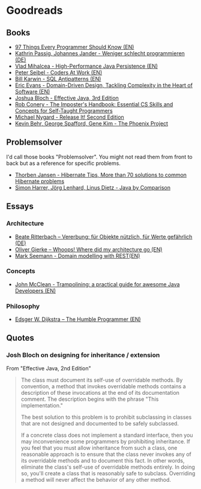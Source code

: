 # Goodreads

## Books

* [97 Things Every Programmer Should Know (EN)](http://www.oreilly.com/pub/pr/2499)
* [Kathrin Passig, Johannes Jander - Weniger schlecht programmieren (DE)](http://www.oreilly.de/book_details.php?masterid=120174)
* [Vlad Mihalcea - High-Performance Java Persistence (EN)](https://leanpub.com/high-performance-java-persistence)
* [Peter Seibel - Coders At Work (EN)](http://www.apress.com/us/book/9781430219484)
* [Bill Karwin - SQL Antipatterns (EN)](https://pragprog.com/book/bksqla/sql-antipatterns)
* [Eric Evans - Domain-Driven Design, Tackling Complexity in the Heart of Software (EN)](http://dddcommunity.org/book/evans_2003/)
* [Joshua Bloch - Effective Java, 3rd Edition](http://www.informit.com/store/effective-java-9780134685991)
* [Rob Conery - The Imposter's Handbook: Essential CS Skills and Concepts for Self-Taught Programmers](https://bigmachine.io/products/the-imposters-handbook)
* [Michael Nygard - Release It! Second Edition](https://pragprog.com/book/mnee2/release-it-second-edition)
* [Kevin Behr, George Spafford, Gene Kim - The Phoenix Project](https://itrevolution.com/book/the-phoenix-project/)

## Problemsolver

I'd call those books "Problemsolver". You might not read them from front to back but as a reference for specific problems. 

* [Thorben Jansen - Hibernate Tips, More than 70 solutions to common Hibernate problems](https://www.thoughts-on-java.org/hibernate-tips-book/)
* [Simon Harrer, Jörg Lenhard, Linus Dietz - Java by Comparison](https://pragprog.com/book/javacomp/java-by-comparison)

## Essays

### Architecture

* [Beate Ritterbach – Vererbung: für Objekte nützlich, für Werte gefährlich (DE)](http://www.heise.de/developer/artikel/Vererbung-fuer-Objekte-nuetzlich-fuer-Werte-gefaehrlich-3254433.html#mobile_detect_force_desktop)
* [Oliver Gierke – Whoops! Where did my architecture go (EN)](http://olivergierke.de/2013/01/whoops-where-did-my-architecture-go/)
* [Mark Seemann - Domain modelling with REST(EN)](http://blog.ploeh.dk/2016/12/07/domain-modelling-with-rest/)

### Concepts

* [John McClean - Trampolining: a practical guide for awesome Java Developers (EN)](https://medium.com/@johnmcclean/trampolining-a-practical-guide-for-awesome-java-developers-4b657d9c3076#.63mh5t4x9)

### Philosophy

* [Edsger W. Dijkstra – The Humble Programmer (EN)](https://www.cs.utexas.edu/~EWD/transcriptions/EWD03xx/EWD340.html)


## Quotes

### Josh Bloch on designing for inheritance / extension

From "Effective Java, 2nd Edition"

> The class must document its self-use of overridable methods. By convention, a method that invokes overridable methods contains a description of these invocations at the end of its documentation comment. The description begins with the phrase "This implementation."
> 
> The best solution to this problem is to prohibit subclassing in classes that are not designed and documented to be safely subclassed.
> 
> If a concrete class does not implement a standard interface, then you may inconvenience some programmers by prohibiting inheritance. If you feel that you must allow inheritance from such a class, one reasonable approach is to ensure that the class never invokes any of its overridable methods and to document this fact. In other words, eliminate the class's self-use of overridable methods entirely. In doing so, you'll create a class that is reasonably safe to subclass. Overriding a method will never affect the behavior of any other method.
